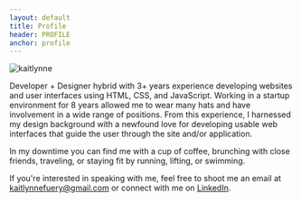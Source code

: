 ```yaml
---
layout: default
title: Profile
header: PROFILE
anchor: profile
---
```


<a name="profile" class="anchor"></a>

<div id="kaitlynne" class="col-sm-5 col-md-5 col-lg-5 pull-right">
    <img src="{{ site.baseurl }}/assets/kaitlynne.JPG" alt="kaitlynne">
</div>

Developer + Designer hybrid with 3+ years experience developing websites and user interfaces using HTML, CSS, and JavaScript.
Working in a startup environment for 8 years allowed me to wear many hats and have involvement in a wide range of positions.
From this experience, I harnessed my design background with a newfound love for developing usable web interfaces that guide
the user through the site and/or application.

In my downtime you can find me with a cup of coffee, brunching with close friends, traveling, or staying fit by running, lifting, or swimming.

If you're interested in speaking with me, feel free to shoot me an email at
<a href="mailto:kaitlynnefuery@gmail.com">kaitlynnefuery@gmail.com</a> or connect with me on
<a href="http://linkedin.com/in/kaitlynnefuery">LinkedIn</a>.
